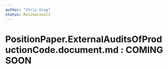 ```yaml
---
author: "Chris Gray"
status: ReviewLevel1
---
```


# PositionPaper.ExternalAuditsOfProductionCode.document.md  : COMING SOON
